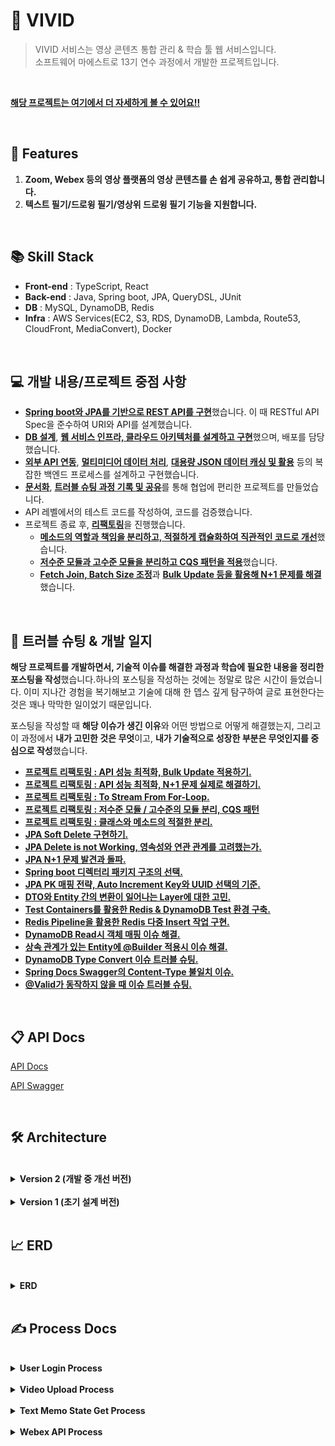 #  🙊 VIVID
> VIVID 서비스는 영상 콘텐츠 통합 관리 & 학습 툴 웹 서비스입니다.<br>
> 소프트웨어 마에스트로 13기 연수 과정에서 개발한 프로젝트입니다.
<br>

[**해당 프로젝트는 여기에서 더 자세하게 볼 수 있어요!!**](https://www.byuk.dev/resume/project/vivid)

<br>

##  📝  Features
1. **Zoom, Webex 등의 영상 플랫폼의 영상 콘텐츠를 손 쉽게 공유하고, 통합 관리합니다.**
2. **텍스트 필기/드로윙 필기/영상위 드로윙 필기 기능을 지원합니다.**

<br>

##  📚  Skill Stack

- **Front-end** : TypeScript, React
- **Back-end** : Java, Spring boot, JPA, QueryDSL, JUnit
- **DB** : MySQL, DynamoDB, Redis
- **Infra** : AWS Services(EC2, S3, RDS, DynamoDB, Lambda, Route53, CloudFront, MediaConvert), Docker

<br>

## 💻 개발 내용/프로젝트 중점 사항
- [**Spring boot와 JPA를 기반으로 REST API를 구현**](https://www.byuk.dev/d7e72957-b774-4e18-9a80-7659bae9c657)했습니다. 이 때 RESTful API Spec을 준수하여 URI와 API를 설계했습니다.
- [**DB 설계**](https://www.byuk.dev/4e4fa633-1c93-4ffa-a428-eb015af74b65), [**웹 서비스 인프라, 클라우드 아키텍처를 설계하고 구현**](https://www.byuk.dev/f1fc0115-366e-429d-8cba-7f4bf329e77d)했으며, 배포를 담당했습니다.
- [**외부 API 연동**](https://www.byuk.dev/f4b98b6e-065d-4f21-95f7-db1e64f6b0c1), [**멀티미디어 데이터 처리**](https://www.byuk.dev/8eb1ab36-d75c-404f-ac71-167b3fc415ff), [**대용량 JSON 데이터 캐싱 및 활용**](https://www.byuk.dev/cb9fb001-81af-49c8-b517-c4f185e5a01a) 등의 복잡한 백엔드 프로세스를 설계하고 구현했습니다.
- [**문서화**](https://www.byuk.dev/3d0fc291-1d88-462b-a58a-ddc748443239), [**트러블 슈팅 과정 기록 및 공유**](https://www.byuk.dev/resume/project/vivid#afb334bd4c794f9c8773110986c695f6)를 통해 협업에 편리한 프로젝트를 만들었습니다.
- API 레벨에서의 테스트 코드를 작성하여, 코드를 검증했습니다.
- 프로젝트 종료 후, [**리팩토링**](https://www.byuk.dev/a33ecd35-0261-4907-a0ed-646630cd7530)을 진행했습니다.
    - [**메소드의 역할과 책임을 분리하고, 적절하게 캡슐화하여 직관적인 코드로 개선**](https://www.byuk.dev/a33ecd35-0261-4907-a0ed-646630cd7530)했습니다.
    - [**저수준 모듈과 고수준 모듈을 분리하고 CQS 패턴을 적용**](https://www.byuk.dev/b2aeb184-a3cb-4736-bc31-8bfbe40058a3)했습니다.
    - [**Fetch Join, Batch Size 조정**](https://www.byuk.dev/ca998347-ef7c-4e88-8e24-274b1778e85d)과 [**Bulk Update 등을 활용해 N+1 문제를 해결**](https://www.byuk.dev/b01faa4a-02a9-4d9a-a93f-3e7e4dc24c4e)했습니다.

<br>

## 🎯 트러블 슈팅 & 개발 일지

**해당 프로젝트를 개발하면서, 기술적 이슈를 해결한 과정과 학습에 필요한 내용을 정리한 포스팅을 작성**했습니다.하나의 포스팅을 작성하는 것에는 정말로 많은 시간이 들었습니다. 이미 지나간 경험을 복기해보고 기술에 대해 한 뎁스 깊게 탐구하여 글로 표현한다는 것은 꽤나 막막한 일이었기 때문입니다.

포스팅을 작성할 때 **해당 이슈가 생긴 이유**와 어떤 방법으로 어떻게 해결했는지, 그리고 이 과정에서 **내가 고민한 것은 무엇**이고, **내가 기술적으로 성장한 부분은 무엇인지를 중심으로 작성**했습니다.

- [**프로젝트 리팩토링 : API 성능 최적화, Bulk Update 적용하기.**](https://www.byuk.dev/b01faa4a-02a9-4d9a-a93f-3e7e4dc24c4e)
- [**프로젝트 리팩토링 : API 성능 최적화, N+1 문제 실제로 해결하기.**](https://www.byuk.dev/ca998347-ef7c-4e88-8e24-274b1778e85d)
- [**프로젝트 리팩토링 : To Stream From For-Loop.**](https://www.byuk.dev/55b659cd-e9ce-49cb-9fbd-ad0468f28996)
- [**프로젝트 리팩토링 : 저수준 모듈 / 고수준의 모듈 분리, CQS 패턴**](https://www.byuk.dev/b2aeb184-a3cb-4736-bc31-8bfbe40058a3)
- [**프로젝트 리팩토링 : 클래스와 메소드의 적절한 분리.**](https://www.byuk.dev/a33ecd35-0261-4907-a0ed-646630cd7530)
- [**JPA Soft Delete 구현하기.**](https://www.byuk.dev/538fd0c1-a40c-4eb6-9761-fe396b64a5c4)
- [**JPA Delete is not Working, 영속성와 연관 관계를 고려했는가.**](https://www.byuk.dev/927ff674-ce08-4ca0-bfef-c73c0cb78470)
- [**JPA N+1 문제 발견과 돌파.**](https://www.byuk.dev/8a5507af-47b9-4537-a353-30db2b25cd19)
- [**Spring boot 디렉터리 패키지 구조의 선택.**](https://www.byuk.dev/3d1869ab-d4a6-450c-84c6-33588d1e33fc)
- [**JPA PK 매핑 전략, Auto Increment Key와 UUID 선택의 기준.**](https://www.byuk.dev/8a6da7b1-f2c8-4e68-8e0c-5224b9bcffdf)
- [**DTO와 Entity 간의 변환이 일어나는 Layer에 대한 고민.**](https://www.byuk.dev/73f16574-2522-4694-a504-db011b3007cc)
- [**Test Containers를 활용한 Redis & DynamoDB Test 환경 구축.**](https://www.byuk.dev/769babf6-4e8d-4d65-a03a-ea80a1d0840a)
- [**Redis Pipeline을 활용한 Redis 다중 Insert 작업 구현.**](https://www.byuk.dev/eabb6cd5-3802-4f25-a7f7-759d68c9f457)
- [**DynamoDB Read시 객체 매핑 이슈 해결.**](https://www.byuk.dev/146d3593-b869-4ed2-8d52-f2a12a572a11)
- [**상속 관계가 있는 Entity에 @Builder 적용시 이슈 해결.**](https://www.byuk.dev/8d844962-7225-4d83-94ae-b3987ccc9f7f)
- [**DynamoDB Type Convert 이슈 트러블 슈팅.**](https://www.byuk.dev/af6bec6b-4d6a-42d5-8416-2270606861f2)
- [**Spring Docs Swagger의 Content-Type 불일치 이슈.**](https://www.byuk.dev/3519b547-697e-4efb-8b58-94752afac488)
- [**@Valid가 동작하지 않을 때 이슈 트러블 슈팅.**](https://www.byuk.dev/3228f679-3620-4358-9e2d-a4075f60fe8b)

<br>

##  📋  API Docs

[API Docs](https://www.byuk.dev/d7e72957-b774-4e18-9a80-7659bae9c657)

[API Swagger](https://api.dev.edu-vivid.com/swagger-ui/index.html#/)

<br>

##  🛠️  Architecture

<br>

<details>
<summary><b>Version 2 (개발 중 개선 버전)</b></summary>

![architecture-시스템구성도 v2 drawio (1)](https://user-images.githubusercontent.com/64072741/200391094-9b8fa3d9-9d49-4e77-905b-6b4f287fe0c5.png)

- AWS ALB(Application Load Balancer)을 이용하여 부하분산을 관리했습니다.
- **Nginx 웹서버를 사용하지 않고, S3와 CDN을 활용하여 서버리스하게 정적 콘텐츠를 호스팅하는 방식으로 개선시켰습니다.**
해당 방식을 활용하면, 웹서버 인스턴스를 따로 유지보수할 필요가 없어집니다. 
또한 가격 측면에서도 훨씬 더 저렴해진다는 이점이 있습니다.
- **Redis 서버 각각의 명시적으로 나타나도록 아키텍처에 배치했으며, 이를 하나의 subnet에 배치했습니다.** 각각의 Redis 서버의 역할은 다음과 같습니다.
    - **Cache Server** : 특정 value들을 캐싱합니다.
    - **Session Server** : 2개의 인스턴스의 Session을 관리합니다.
    - **API Cache Server** : API 호출을 캐싱합니다.
- 현재 프로젝트 규모상 RDS는 하나의 인스턴스만 있으면 충분하다고 생각했기 때문에, RDS는 하나만 배치하고, 이를 미러링하는 RDS를 추가 배치했습니다.
- Lambda를 활용한 DynamoDB CRUD API가 존재합니다.

</details>

<br>

<details>

<summary><b>Version 1 (초기 설계 버전)</b></summary>

> 해당 버전은 Version 2에서 개선 및 수정됐습니다.

![architecture-시스템구성도 drawio](https://user-images.githubusercontent.com/64072741/200391087-092c9f99-a456-48d9-9d78-d41dec6ee6d7.png)

- AWS ALB(Application Load Balancer)을 이용하여 부하분산을 관리했습니다.
- Web Server로 NginX, WAS로 Spring boot Server을 이용했습니다.
각각은 EC2 하나씩에 관리되며 총 4개의 EC2 인스턴스가 AutoScaling 되도록 설계했습니다.
- DB로서 Cache 역할을 하는 Redis와 RDS를 배치를 했습니다. 각각의 Redis와 RDS는 채널링 될 수 있도록 설계했습니다. AZ1와 AZ2의 Redis는 다른 용도의 데이터를 캐싱하도록 설계했습니다.
- Lambda를 활용한 DynamoDB CRUD API가 존재합니다.
- AWS CloudFront(CDN)를 활용해 콘텐츠 전송 성능을 향상 시켰습니다.

</details>

<br>

##  📈  ERD

<br>

<details>
<summary><b>ERD</b></summary>

![ggg](https://user-images.githubusercontent.com/64072741/200392125-afe96a91-32d1-4b6d-9224-a59bc25f5cd4.png)

</details>

<br>

##  ✍️  Process Docs

<br>

<details>
<summary><b>User Login Process</b></summary>

<br>

![image](https://user-images.githubusercontent.com/64072741/200394236-cbc86a4e-79b0-4fa4-9841-c9b127fb2c57.png)

### 최초 구글 로그인 시 

- redirect url을 통해 클라이언트 사이드에서 구글 로그인을 시도합니다.
- 로그인 성공 시, 서버의 successful 핸들러가 응답을 받습니다. 이에 따라 회원가입된 유저가 아닌 경우, 회원가입을 진행합니다.
- 로그인 성공 시, refresh token을 redis 세션 서버에 저장하고 클라이언트에 access token을 url 파라미터에 실어나서 반환합니다.

<br>

### 정상 API 호출 시

- header에 access token을 정상적으로 포함하고, 만료되지 않고 유효한 access token인 경우 정상적으로 api가 동작합니다.

<br>

### Access Token 재발급

- access token이 만료됐다면, redis 세션 서버에서 refresh token을 확인합니다.
- refresh token이 존재하고 유효하다면, access token을 재발급해줍니다.

</details>

<br>

<details>
<summary><b>Video Upload Process</b></summary>

<br>

![image (1)](https://user-images.githubusercontent.com/64072741/200394244-8b58ae20-8563-4a29-a490-35fde6961fb2.png)

### Video 업로드

- Raw Video Storage에 video 파일 원본이 업로드 됩니다.
- Raw Video Storage 업로드 완료 된 후, 람다 함수를 통해 MediaConvert 트랜스 코딩 작업이 실행됩니다.
- MediaConvert 트랜스 코딩 작업이 완료된 후, Service Video Storage에 트랜스 코딩된 video 파일이 업로드 됩니다.
- Service Video Storage에 업로드 완료된 후, 람다 함수를 통해 서버에 트랜스 코딩 상태를 successful로 바꾸는 API를 호출합니다.

</details>

<br>

<details>
<summary><b>Text Memo State Get Process</b></summary>

<br>

![image (2)](https://user-images.githubusercontent.com/64072741/200394247-5f0084d4-ab7b-47bf-b8d0-ca6c3bffba6b.png)

### Text Memo State Latest Get, 캐시에 존재할 경우

- redis에서 latest를 get합니다.

<br>

### Text Memo State Latest Get, 캐시에 존재하지 않을 경우
    
- latest가 redis에 존재하지 않을 경우, DynamoDB에서 Get해옵니다.

<br>

### Text Memo State History Get

- History는 DynamoDB에서만 Get 해옵니다.


</details>

<br>

<details>
<summary><b>Webex API Process</b></summary>

<br>

![image (3)](https://user-images.githubusercontent.com/64072741/200394253-18542d8f-b107-48bb-af89-88b38d3bceab.png)

### Webex 로그인, Webex Access Token Get

- Webex 계정 연동을 위해서는 Webex Oauth 로그인이 필요합니다.
- Webex 로그인을 통해서 code를 얻습니다.
- 해당 code를 이용해서 Webex Access Token을 얻고, 이를 DB에 저장합니다.

<br>

### Webex 녹화본 리스트 Get, Access Token이 존재할 경우
    
- 로그인한 유저가 이전의 Webex 로그인을 통해 Access token을 갖고 있을 경우,
서버에서 외부 Webex api 호출을 통해 녹화본 데이터를 얻을 수 있습니다.

<br>

### Webex 녹화본 업로드

- 녹화본 리스트에서 recording id를 이용해서 다운로드 링크를 get하는 외부 Webex api를 호출합니다.
- 다운로드 링크를 통해서 VIVID 스토리지에 영상을 업로드하고, Video 객체를 생성합니다.
- 생성된 video id를 return 합니다.

</details>



